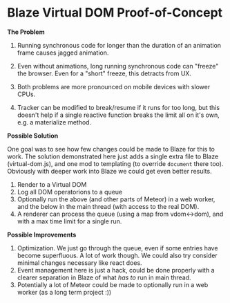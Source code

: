 # Blaze Virtual DOM Proof-of-Concept

**The Problem**

1. Running synchronous code for longer than the duration of an animation frame causes
   jagged animation.

1. Even without animations, long running synchronous code can "freeze" the browser.
   Even for a "short" freeze, this detracts from UX.

1. Both problems are more pronounced on mobile devices with slower CPUs.

1. Tracker can be modified to break/resume if it runs for too long, but this doesn't
   help if a single reactive function breaks the limit all on it's own, e.g. a
   materialize method.

**Possible Solution**

One goal was to see how few changes could be made to Blaze for this to work.
The solution demonstrated here just adds a single extra file to Blaze
(virtual-dom.js), and one mod to templating (to override `document` there too).
Obviously with deeper work into Blaze we could get even better results.

1. Render to a Virtual DOM
1. Log all DOM operatorions to a queue
1. Optionally run the above (and other parts of Meteor) in a web worker, and
   the below in the main thread (with access to the real DOM).
1. A renderer can process the queue (using a map from vdom<->dom),
   and with a max time limit for a single run.

**Possible Improvements**

1. Optimization.  We just go through the queue, even if some entries have become
   superfluous.  A lot of work though.  We could also try consider minimal
   changes necessary like react does.
1. Event management here is just a hack, could be done properly with a clearer
   separation in Blaze of what *has to* run in main thread.
1. Potentially a lot of Meteor could be made to optionally run in a web worker
   (as a long term project :))
   